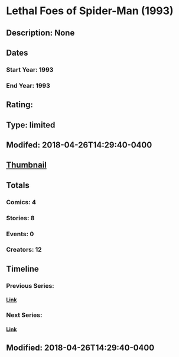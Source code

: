 # Lethal Foes of Spider-Man (1993)
## Description: None
## Dates
### Start Year: 1993
### End Year: 1993
## Rating: 
## Type: limited
## Modifed: 2018-04-26T14:29:40-0400
## [Thumbnail](http://i.annihil.us/u/prod/marvel/i/mg/c/70/5ae21a7e5d75f.jpg)
## Totals
### Comics: 4
### Stories: 8
### Events: 0
### Creators: 12
## Timeline
### Previous Series: 
#### [Link]()
### Next Series: 
#### [Link]()
## Modified: 2018-04-26T14:29:40-0400